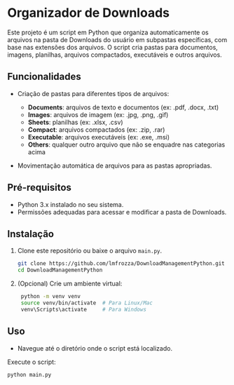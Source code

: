 # Organizador de Downloads

Este projeto é um script em Python que organiza automaticamente os arquivos na pasta de Downloads do usuário em subpastas específicas, com base nas extensões dos arquivos. O script cria pastas para documentos, imagens, planilhas, arquivos compactados, executáveis e outros arquivos.

## Funcionalidades

- Criação de pastas para diferentes tipos de arquivos:
  - **Documents**: arquivos de texto e documentos (ex: .pdf, .docx, .txt)
  - **Images**: arquivos de imagem (ex: .jpg, .png, .gif)
  - **Sheets**: planilhas (ex: .xlsx, .csv)
  - **Compact**: arquivos compactados (ex: .zip, .rar)
  - **Executable**: arquivos executáveis (ex: .exe, .msi)
  - **Others**: qualquer outro arquivo que não se enquadre nas categorias acima

- Movimentação automática de arquivos para as pastas apropriadas.

## Pré-requisitos

- Python 3.x instalado no seu sistema.
- Permissões adequadas para acessar e modificar a pasta de Downloads.

## Instalação

1. Clone este repositório ou baixe o arquivo `main.py`.

   ```bash
   git clone https://github.com/lmfrozza/DownloadManagementPython.git
   cd DownloadManagementPython
   ```
2. (Opcional) Crie um ambiente virtual:

   ```bash
    python -m venv venv
    source venv/bin/activate  # Para Linux/Mac
    venv\Scripts\activate     # Para Windows
   ```
## Uso
- Navegue até o diretório onde o script está localizado.

Execute o script:
   ```bash
   python main.py
   ```
